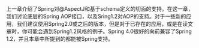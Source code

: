 上一章介绍了Spring对@AspectJ和基于schema定义的切面的支持。在这一章，我们讨论底层的Spring AOP接口，以及Sring1.2对AOP的支持。对于一些新的应用，我们建议使用Spring2.0或之后的版本，但是对于已存在的应用，或是在读文章时，你可能会遇到Spring1.2风格的例子。Spring 4.0很好的向前兼容了Spring 1.2，并且本章中所提到的都能被Spring支持。  